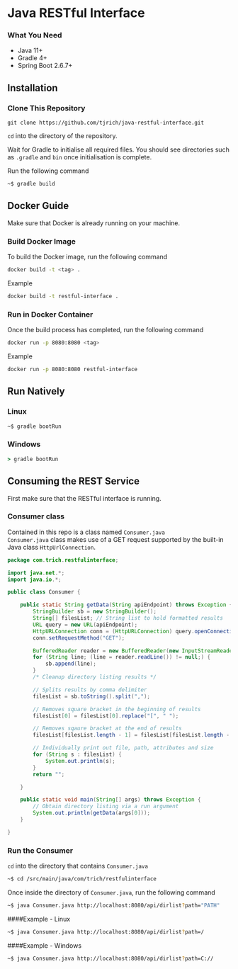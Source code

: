 # Java RESTful Interface

### What You Need
- Java 11+
- Gradle 4+
- Spring Boot 2.6.7+
## Installation
### Clone This Repository
```
git clone https://github.com/tjrich/java-restful-interface.git
```
```cd``` into the directory of the repository.  

Wait for Gradle to initialise all required files. You should see directories
such as ```.gradle``` and ```bin``` once initialisation is complete.

Run the following command
```bash
~$ gradle build
```
## Docker Guide
Make sure that Docker is already running on your machine.
### Build Docker Image
To build the Docker image, run the following command
```bash
docker build -t <tag> .
```
Example
```bash
docker build -t restful-interface .
```
### Run in Docker Container
Once the build process has completed, run the following command
```bash
docker run -p 8080:8080 <tag>
```
Example
```bash
docker run -p 8080:8080 restful-interface
```
## Run Natively
### Linux
``` bash
~$ gradle bootRun
```
### Windows
``` cmd
> gradle bootRun
```

## Consuming the REST Service
First make sure that the RESTful interface is running.    
### Consumer class
Contained in this repo is a class named ```Consumer.java```  
```Consumer.java``` class makes use of a GET request supported by the built-in Java class ```HttpUrlConnection```.  
```java
package com.trich.restfulinterface;

import java.net.*;
import java.io.*;

public class Consumer {

    public static String getData(String apiEndpoint) throws Exception {
        StringBuilder sb = new StringBuilder();
        String[] filesList; // String list to hold formatted results
        URL query = new URL(apiEndpoint);
        HttpURLConnection conn = (HttpURLConnection) query.openConnection();
        conn.setRequestMethod("GET");

        BufferedReader reader = new BufferedReader(new InputStreamReader(conn.getInputStream()));
        for (String line; (line = reader.readLine()) != null;) {
            sb.append(line);
        }
        /* Cleanup directory listing results */

        // Splits results by comma delimiter
        filesList = sb.toString().split(",");

        // Removes square bracket in the beginning of results
        filesList[0] = filesList[0].replace("[", " ");

        // Removes sqaure bracket at the end of results
        filesList[filesList.length - 1] = filesList[filesList.length - 1].replace("]", "");

        // Individually print out file, path, attributes and size
        for (String s : filesList) {
            System.out.println(s);
        }
        return "";

    }

    public static void main(String[] args) throws Exception {
        // Obtain directory listing via a run argument
        System.out.println(getData(args[0]));
    }

}

```  
### Run the Consumer
```cd``` into the directory that contains ```Consumer.java```  

```bash
~$ cd /src/main/java/com/trich/restfulinterface
```  
Once inside the directory of ```Consumer.java```, run the following command
```bash
~$ java Consumer.java http://localhost:8080/api/dirlist?path="PATH"
```
####Example - Linux
```bash
~$ java Consumer.java http://localhost:8080/api/dirlist?path=/
```
####Example - Windows
```bash
~$ java Consumer.java http://localhost:8080/api/dirlist?path=C://
```

